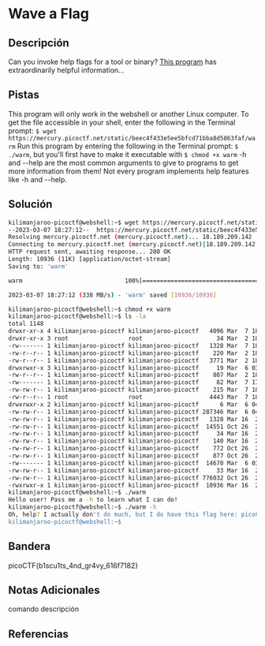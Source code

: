 # Wave a Flag

## Descripción
Can you invoke help flags for a tool or binary? [This program](https://mercury.picoctf.net/static/beec4f433e5ee5bfcd71bba8d5863faf/warm) has extraordinarily helpful information...
## Pistas
This program will only work in the webshell or another Linux computer.
To get the file accessible in your shell, enter the following in the Terminal prompt: `$ wget https://mercury.picoctf.net/static/beec4f433e5ee5bfcd71bba8d5863faf/warm`
Run this program by entering the following in the Terminal prompt: `$ ./warm`, but you'll first have to make it executable with `$ chmod +x warm`
-h and --help are the most common arguments to give to programs to get more information from them!
Not every program implements help features like -h and --help.
## Solución
```bash
kilimanjaroo-picoctf@webshell:~$ wget https://mercury.picoctf.net/static/beec4f433e5ee5bfcd71bba8d5863faf/warm
--2023-03-07 18:27:12--  https://mercury.picoctf.net/static/beec4f433e5ee5bfcd71bba8d5863faf/warm
Resolving mercury.picoctf.net (mercury.picoctf.net)... 18.189.209.142
Connecting to mercury.picoctf.net (mercury.picoctf.net)|18.189.209.142|:443... connected.
HTTP request sent, awaiting response... 200 OK
Length: 10936 (11K) [application/octet-stream]
Saving to: 'warm'

warm                             100%[==========================================================>]  10.68K  --.-KB/s    in 0s      

2023-03-07 18:27:12 (338 MB/s) - 'warm' saved [10936/10936]

kilimanjaroo-picoctf@webshell:~$ chmod +x warm
kilimanjaroo-picoctf@webshell:~$ ls -la
total 1148
drwxr-xr-x 4 kilimanjaroo-picoctf kilimanjaroo-picoctf   4096 Mar  7 18:27 .
drwxr-xr-x 3 root                 root                     34 Mar  2 18:36 ..
-rw------- 1 kilimanjaroo-picoctf kilimanjaroo-picoctf   1328 Mar  7 18:23 .bash_history
-rw-r--r-- 1 kilimanjaroo-picoctf kilimanjaroo-picoctf    220 Mar  2 18:36 .bash_logout
-rw-r--r-- 1 kilimanjaroo-picoctf kilimanjaroo-picoctf   3771 Mar  2 18:36 .bashrc
drwxrwxr-x 3 kilimanjaroo-picoctf kilimanjaroo-picoctf     19 Mar  6 03:42 .local
-rw-r--r-- 1 kilimanjaroo-picoctf kilimanjaroo-picoctf    807 Mar  2 18:36 .profile
-rw------- 1 kilimanjaroo-picoctf kilimanjaroo-picoctf     82 Mar  7 17:53 .python_history
-rw-rw-r-- 1 kilimanjaroo-picoctf kilimanjaroo-picoctf    215 Mar  7 18:27 .wget-hsts
-rw-r--r-- 1 root                 root                   4443 Mar  7 18:26 README.txt
drwxrwxr-x 2 kilimanjaroo-picoctf kilimanjaroo-picoctf      6 Mar  6 04:04 bandera
-rw-rw-r-- 1 kilimanjaroo-picoctf kilimanjaroo-picoctf 287346 Mar  6 04:05 bandera.txt
-rw-rw-r-- 1 kilimanjaroo-picoctf kilimanjaroo-picoctf   1328 Mar 16  2021 ende.py
-rw-rw-r-- 1 kilimanjaroo-picoctf kilimanjaroo-picoctf  14551 Oct 26  2020 file
-rw-rw-r-- 1 kilimanjaroo-picoctf kilimanjaroo-picoctf     34 Mar 16  2021 flag
-rw-rw-r-- 1 kilimanjaroo-picoctf kilimanjaroo-picoctf    140 Mar 16  2021 flag.txt.en
-rw-rw-r-- 1 kilimanjaroo-picoctf kilimanjaroo-picoctf    772 Oct 26  2020 lyrics.txt
-rw-rw-r-- 1 kilimanjaroo-picoctf kilimanjaroo-picoctf    877 Oct 26  2020 lyrics.txt.1
-rw------- 1 kilimanjaroo-picoctf kilimanjaroo-picoctf  14670 Mar  6 03:42 nano.241.save
-rw-rw-r-- 1 kilimanjaroo-picoctf kilimanjaroo-picoctf     33 Mar 16  2021 pw.txt
-rw-rw-r-- 1 kilimanjaroo-picoctf kilimanjaroo-picoctf 776032 Oct 26  2020 strings
-rwxrwxr-x 1 kilimanjaroo-picoctf kilimanjaroo-picoctf  10936 Mar 16  2021 warm
kilimanjaroo-picoctf@webshell:~$ ./warm 
Hello user! Pass me a -h to learn what I can do!
kilimanjaroo-picoctf@webshell:~$ ./warm -h
Oh, help? I actually don't do much, but I do have this flag here: picoCTF{b1scu1ts_4nd_gr4vy_616f7182}
kilimanjaroo-picoctf@webshell:~$
```
## Bandera
picoCTF{b1scu1ts_4nd_gr4vy_616f7182}

## Notas Adicionales 
comando          descripción

## Referencias